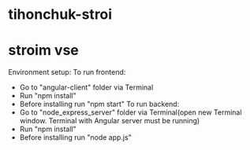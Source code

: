 # tihonchuk-stroi
# stroim vse
Environment setup:
 To run frontend: 
 - Go to "angular-client" folder via Terminal
 - Run "npm install"
 - Before installing run "npm start"
 To run backend:
 - Go to "node_express_server" folder via Terminal(open new Terminal window. Terminal with Angular server must be running)
 - Run "npm install"
 - Before installing run "node app.js"